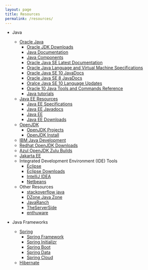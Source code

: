 ```yaml
---
layout: page
title: Resources
permalink: /resources/
---
```

- Java
  - [Oracle Java](http://www.oracle.com/technetwork/java/index.html)
    - [Oracle JDK Downloads](http://www.oracle.com/technetwork/java/javase/downloads/index.html)
    - [Java Documentation](https://docs.oracle.com/en/java/)
    - [Java Components](https://docs.oracle.com/javacomponents/)
    - [Oracle Java SE Latest Documentation](https://docs.oracle.com/javase/)
    - [Oracle Java Language and Virtual Machine Specifications](https://docs.oracle.com/javase/specs/index.html)
    - [Oracle Java SE 10 JavaDocs](https://docs.oracle.com/javase/10/docs/api/overview-summary.html)
    - [Oracle Java SE 8 JavaDocs](https://docs.oracle.com/javase/8/docs/api/index.html)
    - [Oralce Java SE 10 Language Updates](https://docs.oracle.com/javase/10/language/)
    - [Oracle 10 Java Tools and Commands Reference](https://docs.oracle.com/javase/10/tools/tools-and-command-reference.htm)
    - [Java tutorials](https://docs.oracle.com/javase/tutorial/reallybigindex.html)
  - [Java EE Resources](https://javaee.github.io/)
    - [Java EE Specifications](https://javaee.github.io/javaee-spec/)
    - [Java EE Javadocs](https://javaee.github.io/javaee-spec/javadocs/)
    - [Java EE](https://www.oracle.com/technetwork/java/javaee/overview/index.html)
    - [Java EE Downloads](http://www.oracle.com/technetwork/java/javaee/downloads/index.html)
  - [OpenJDK](http://openjdk.java.net/)
    - [OpenJDK Projects](http://openjdk.java.net/projects/jdk/)
    - [OpenJDK Install](http://openjdk.java.net/install/index.html)
  - [IBM Java Development](https://www.ibm.com/developerworks/learn/java/index.html)
  - [Redhat OpenJDK Downloads](https://developers.redhat.com/products/openjdk/download/)
  - [Azul OpenJDK Zulu Builds](https://www.azul.com/downloads/zulu/)
  - [Jakarta EE](https://jakarta.ee/)
  - Integrated Development Environment (IDE) Tools
    - [Eclipse](http://www.eclipse.org/)
    - [Eclipse Downloads](http://www.eclipse.org/downloads/packages/)
    - [IntelliJ IDEA](https://www.jetbrains.com/idea/)
    - [Netbeans](https://netbeans.apache.org/)
  - Other Resources
    - [stackoverflow java](https://stackoverflow.com/tags/java)
    - [DZone Java Zone](https://dzone.com/java-jdk-development-tutorials-tools-news)
    - [JavaRanch](https://javaranch.com/)
    - [TheServerSide](https://www.theserverside.com/)
    - [enthuware](http://www.enthuware.com)

- Java Frameworks
  - [Spring](https://spring.io/)
    - [Spring Framework](https://spring.io/projects/spring-framework)
    - [Spring Initializr](https://start.spring.io/)
    - [Spring Boot](https://spring.io/projects/spring-boot)
    - [Spring Data](https://spring.io/projects/spring-data)
    - [Spring Cloud](https://projects.spring.io/spring-cloud/)
  - [Hibernate](http://hibernate.org/)
